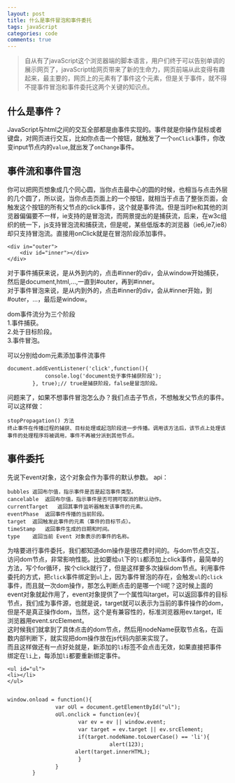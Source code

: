 ```yaml
---
layout: post
title: 什么是事件冒泡和事件委托
tags: javaScript
categories: code
comments: true
---
```

> 自从有了javaScript这个浏览器端的脚本语言，用户们终于可以告别单调的展示网页了，javaScript给网页带来了新的生命力，网页前端从此变得有趣起来，最主要的，网页上的元素有了事件这个元素，但是关于事件，就不得不提事件冒泡和事件委托这两个关键的知识点。  

## 什么是事件？  
JavaScript与html之间的交互全部都是由事件实现的。事件就是你操作鼠标或者键盘，对网页进行交互，比如你点击一个按钮，就触发了一个`onClick`事件，你改变input节点内的`value`,就出发了`onChange`事件。  

## 事件流和事件冒泡  
你可以把网页想象成几个同心圆，当你点击最中心的圆的时候，也相当与点击外层的几个圆了，所以说，当你点击页面上的一个按钮，就相当于点击了整张页面，会触发这个按钮的所有父节点的click事件，这个就是事件流。但是当时ie和其他的浏览器偏偏要不一样，ie支持的是冒泡流，而网景提出的是捕获流，后来，在w3c组织的统一下，js支持冒泡流和捕获流，但是呢，某些低版本的浏览器（ie6,ie7,ie8）却只支持冒泡流。直接用onClick就是在冒泡阶段添加事件。
```   
<div in="outer">
    <div id="inner"></div>
</div>
```
对于事件捕获来说，是从外到内的，点击#inner的div，会从window开始捕获，然后是document,html,...,一直到#outer，再到#inner。   
对于事件冒泡来说，是从内到外的，点击#inner的div，会从#inner开始，到#outer，...，最后是window。   

dom事件流分为三个阶段   
1.事件捕获。   
2.处于目标阶段。   
3.事件冒泡。   

可以分别给dom元素添加事件流事件   
```
document.addEventListener('click',function(){
            console.log('document处于事件捕获阶段');
        }, true);// true是捕获阶段，false是冒泡阶段。
```   

问题来了，如果不想事件冒泡怎么办？我们点击子节点，不想触发父节点的事件。可以这样做：
```
stopPropagation() 方法
终止事件在传播过程的捕获、目标处理或起泡阶段进一步传播。调用该方法后，该节点上处理该事件的处理程序将被调用，事件不再被分派到其他节点。
```

## 事件委托  
先说下event对象，这个对象会作为事件的默认参数。
api：
``` 
bubbles	返回布尔值，指示事件是否是起泡事件类型。
cancelable	返回布尔值，指示事件是否可拥可取消的默认动作。
currentTarget	返回其事件监听器触发该事件的元素。
eventPhase	返回事件传播的当前阶段。
target	返回触发此事件的元素（事件的目标节点）。
timeStamp	返回事件生成的日期和时间。
type	返回当前 Event 对象表示的事件的名称。
```

为啥要进行事件委托，我们都知道dom操作是很花费时间的。与dom节点交互，访问dom节点，非常影响性能。比如要给`ul`下的`li`都添加上click事件，最简单的方法，写个for循环，挨个click就行了，但是这样要多次操纵dom节点。利用事件委托的方式，把`click`事件绑定到`ul`上，因为事件冒泡的存在，会触发`ul`的`click`事件，而且就一次dom操作，那怎么判断点击的是哪一个li呢？这时候上面的event对象就起作用了，event对象提供了一个属性叫target，可以返回事件的目标节点，我们成为事件源，也就是说，target就可以表示为当前的事件操作的dom，但是不是真正操作dom，当然，这个是有兼容性的，标准浏览器用ev.target，IE浏览器用event.srcElement。   
这时候我们就拿到了具体点击的dom节点，然后用nodeName获取节点名，在函数内部判断下，就实现把dom操作放在js代码内部来实现了。   
而且这样做还有一点好处就是，新添加的`li`标签不会点击无效，如果直接把事件绑定在`li`上，每添加`li`都要重新绑定事件。   

```
<ul id="ul">
<li></li>
</ul>


window.onload = function(){
		    　　var oUl = document.getElementById("ul");
		    　　oUl.onclick = function(ev){
		    	　　　　var ev = ev || window.event;
		   		　　　　var target = ev.target || ev.srcElement;
		        　　　　if(target.nodeName.toLowerCase() == 'li'){
		        　 　　　　　　	alert(123);
		　　　　　　　  alert(target.innerHTML);
				　　　　}
		    　　}
		}
```



